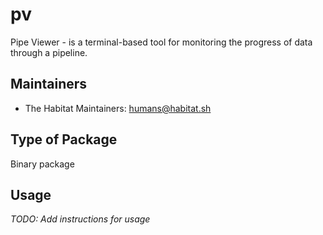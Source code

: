 # pv

Pipe Viewer - is a terminal-based tool for monitoring the progress of data through a pipeline.

## Maintainers

* The Habitat Maintainers: <humans@habitat.sh>

## Type of Package

Binary package

## Usage

*TODO: Add instructions for usage*
